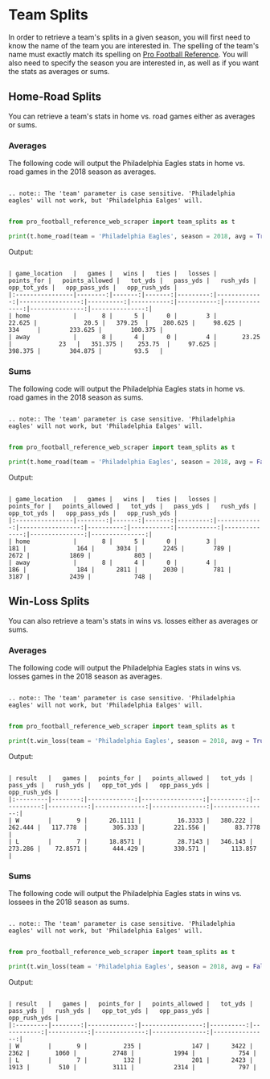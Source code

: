 # Team Splits

In order to retrieve a team's splits in a given season, you will first need to know the name of the team you are interested in. The spelling of the team's name must exactly match its spelling on [Pro Football Reference](https://www.pro-football-reference.com/). You will also need to specify the season you are interested in, as well as if you want the stats as averages or sums.

## Home-Road Splits

You can retrieve a team's stats in home vs. road games either as averages or sums.

### Averages

The following code will output the Philadelphia Eagles stats in home vs. road games in the 2018 season as averages.

```eval_rst

.. note:: The 'team' parameter is case sensitive. 'Philadelphia eagles' will not work, but 'Philadelphia Ealges' will.

```

```python

from pro_football_reference_web_scraper import team_splits as t

print(t.home_road(team = 'Philadelphia Eagles', season = 2018, avg = True))

```

Output:

```

| game_location   |   games |   wins |   ties |   losses |   points_for |   points_allowed |   tot_yds |   pass_yds |   rush_yds |   opp_tot_yds |   opp_pass_yds |   opp_rush_yds |
|:----------------|--------:|-------:|-------:|---------:|-------------:|-----------------:|----------:|-----------:|-----------:|--------------:|---------------:|---------------:|
| home            |       8 |      5 |      0 |        3 |       22.625 |             20.5 |   379.25  |    280.625 |     98.625 |       334     |        233.625 |        100.375 |
| away            |       8 |      4 |      0 |        4 |       23.25  |             23   |   351.375 |    253.75  |     97.625 |       398.375 |        304.875 |         93.5   |

```

### Sums

The following code will output the Philadelphia Eagles stats in home vs. road games in the 2018 season as sums.

```eval_rst

.. note:: The 'team' parameter is case sensitive. 'Philadelphia eagles' will not work, but 'Philadelphia Ealges' will.

```

```python

from pro_football_reference_web_scraper import team_splits as t

print(t.home_road(team = 'Philadelphia Eagles', season = 2018, avg = False))

```

Output:

```

| game_location   |   games |   wins |   ties |   losses |   points_for |   points_allowed |   tot_yds |   pass_yds |   rush_yds |   opp_tot_yds |   opp_pass_yds |   opp_rush_yds |
|:----------------|--------:|-------:|-------:|---------:|-------------:|-----------------:|----------:|-----------:|-----------:|--------------:|---------------:|---------------:|
| home            |       8 |      5 |      0 |        3 |          181 |              164 |      3034 |       2245 |        789 |          2672 |           1869 |            803 |
| away            |       8 |      4 |      0 |        4 |          186 |              184 |      2811 |       2030 |        781 |          3187 |           2439 |            748 |

```

## Win-Loss Splits

You can also retrieve a team's stats in wins vs. losses either as averages or sums.

### Averages

The following code will output the Philadelphia Eagles stats in wins vs. losses games in the 2018 season as averages.

```eval_rst

.. note:: The 'team' parameter is case sensitive. 'Philadelphia eagles' will not work, but 'Philadelphia Ealges' will.

```

```python

from pro_football_reference_web_scraper import team_splits as t

print(t.win_loss(team = 'Philadelphia Eagles', season = 2018, avg = True))

```

Output:

```

| result   |   games |   points_for |   points_allowed |   tot_yds |   pass_yds |   rush_yds |   opp_tot_yds |   opp_pass_yds |   opp_rush_yds |
|:---------|--------:|-------------:|-----------------:|----------:|-----------:|-----------:|--------------:|---------------:|---------------:|
| W        |       9 |      26.1111 |          16.3333 |   380.222 |    262.444 |   117.778  |       305.333 |        221.556 |        83.7778 |
| L        |       7 |      18.8571 |          28.7143 |   346.143 |    273.286 |    72.8571 |       444.429 |        330.571 |       113.857  |

```

### Sums

The following code will output the Philadelphia Eagles stats in wins vs. lossees in the 2018 season as sums.

```eval_rst

.. note:: The 'team' parameter is case sensitive. 'Philadelphia eagles' will not work, but 'Philadelphia Ealges' will.

```

```python

from pro_football_reference_web_scraper import team_splits as t

print(t.win_loss(team = 'Philadelphia Eagles', season = 2018, avg = False))

```

Output:

```

| result   |   games |   points_for |   points_allowed |   tot_yds |   pass_yds |   rush_yds |   opp_tot_yds |   opp_pass_yds |   opp_rush_yds |
|:---------|--------:|-------------:|-----------------:|----------:|-----------:|-----------:|--------------:|---------------:|---------------:|
| W        |       9 |          235 |              147 |      3422 |       2362 |       1060 |          2748 |           1994 |            754 |
| L        |       7 |          132 |              201 |      2423 |       1913 |        510 |          3111 |           2314 |            797 |

```